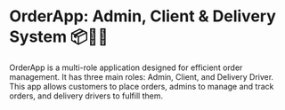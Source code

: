 # OrderApp: Admin, Client & Delivery System 📦🚴‍♂️
OrderApp is a multi-role application designed for efficient order management. It has three main roles: Admin, Client, and Delivery Driver. This app allows customers to place orders, admins to manage and track orders, and delivery drivers to fulfill them.
